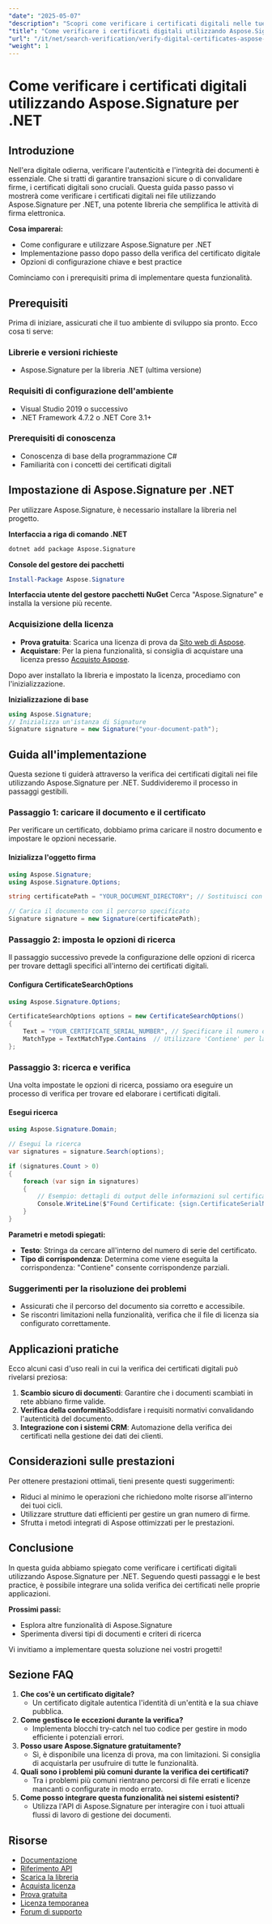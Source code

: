 ```yaml
---
"date": "2025-05-07"
"description": "Scopri come verificare i certificati digitali nelle tue applicazioni .NET con Aspose.Signature. Segui questa guida completa per la gestione sicura dei documenti."
"title": "Come verificare i certificati digitali utilizzando Aspose.Signature per .NET | Guida passo passo"
"url": "/it/net/search-verification/verify-digital-certificates-aspose-signature-dotnet/"
"weight": 1
---
```


# Come verificare i certificati digitali utilizzando Aspose.Signature per .NET

## Introduzione

Nell'era digitale odierna, verificare l'autenticità e l'integrità dei documenti è essenziale. Che si tratti di garantire transazioni sicure o di convalidare firme, i certificati digitali sono cruciali. Questa guida passo passo vi mostrerà come verificare i certificati digitali nei file utilizzando Aspose.Signature per .NET, una potente libreria che semplifica le attività di firma elettronica.

**Cosa imparerai:**
- Come configurare e utilizzare Aspose.Signature per .NET
- Implementazione passo dopo passo della verifica del certificato digitale
- Opzioni di configurazione chiave e best practice

Cominciamo con i prerequisiti prima di implementare questa funzionalità.

## Prerequisiti

Prima di iniziare, assicurati che il tuo ambiente di sviluppo sia pronto. Ecco cosa ti serve:

### Librerie e versioni richieste
- Aspose.Signature per la libreria .NET (ultima versione)
  
### Requisiti di configurazione dell'ambiente
- Visual Studio 2019 o successivo
- .NET Framework 4.7.2 o .NET Core 3.1+

### Prerequisiti di conoscenza
- Conoscenza di base della programmazione C#
- Familiarità con i concetti dei certificati digitali

## Impostazione di Aspose.Signature per .NET

Per utilizzare Aspose.Signature, è necessario installare la libreria nel progetto.

**Interfaccia a riga di comando .NET**
```bash
dotnet add package Aspose.Signature
```

**Console del gestore dei pacchetti**
```powershell
Install-Package Aspose.Signature
```

**Interfaccia utente del gestore pacchetti NuGet**
Cerca "Aspose.Signature" e installa la versione più recente.

### Acquisizione della licenza
- **Prova gratuita**: Scarica una licenza di prova da [Sito web di Aspose](https://purchase.aspose.com/temporary-license).
- **Acquistare**: Per la piena funzionalità, si consiglia di acquistare una licenza presso [Acquisto Aspose](https://purchase.groupdocs.com/buy).

Dopo aver installato la libreria e impostato la licenza, procediamo con l'inizializzazione.

**Inizializzazione di base**
```csharp
using Aspose.Signature;
// Inizializza un'istanza di Signature
Signature signature = new Signature("your-document-path");
```

## Guida all'implementazione

Questa sezione ti guiderà attraverso la verifica dei certificati digitali nei file utilizzando Aspose.Signature per .NET. Suddivideremo il processo in passaggi gestibili.

### Passaggio 1: caricare il documento e il certificato

Per verificare un certificato, dobbiamo prima caricare il nostro documento e impostare le opzioni necessarie.

#### Inizializza l'oggetto firma
```csharp
using Aspose.Signature;
using Aspose.Signature.Options;

string certificatePath = "YOUR_DOCUMENT_DIRECTORY"; // Sostituisci con la directory effettiva dei tuoi documenti

// Carica il documento con il percorso specificato
Signature signature = new Signature(certificatePath);
```

### Passaggio 2: imposta le opzioni di ricerca

Il passaggio successivo prevede la configurazione delle opzioni di ricerca per trovare dettagli specifici all'interno dei certificati digitali.

#### Configura CertificateSearchOptions
```csharp
using Aspose.Signature.Options;

CertificateSearchOptions options = new CertificateSearchOptions()
{
    Text = "YOUR_CERTIFICATE_SERIAL_NUMBER", // Specificare il numero di serie o altro identificativo
    MatchType = TextMatchType.Contains  // Utilizzare 'Contiene' per la corrispondenza parziale
};
```

### Passaggio 3: ricerca e verifica

Una volta impostate le opzioni di ricerca, possiamo ora eseguire un processo di verifica per trovare ed elaborare i certificati digitali.

#### Esegui ricerca
```csharp
using Aspose.Signature.Domain;

// Esegui la ricerca
var signatures = signature.Search(options);

if (signatures.Count > 0)
{
    foreach (var sign in signatures)
    {
        // Esempio: dettagli di output delle informazioni sul certificato trovato (pseudo-codice)
        Console.WriteLine($"Found Certificate: {sign.CertificateSerialNumber}");
    }
}
```

**Parametri e metodi spiegati:**
- **Testo**: Stringa da cercare all'interno del numero di serie del certificato.
- **Tipo di corrispondenza**: Determina come viene eseguita la corrispondenza: "Contiene" consente corrispondenze parziali.

### Suggerimenti per la risoluzione dei problemi
- Assicurati che il percorso del documento sia corretto e accessibile.
- Se riscontri limitazioni nella funzionalità, verifica che il file di licenza sia configurato correttamente.

## Applicazioni pratiche

Ecco alcuni casi d'uso reali in cui la verifica dei certificati digitali può rivelarsi preziosa:
1. **Scambio sicuro di documenti**: Garantire che i documenti scambiati in rete abbiano firme valide.
2. **Verifica della conformità**Soddisfare i requisiti normativi convalidando l'autenticità del documento.
3. **Integrazione con i sistemi CRM**: Automazione della verifica dei certificati nella gestione dei dati dei clienti.

## Considerazioni sulle prestazioni

Per ottenere prestazioni ottimali, tieni presente questi suggerimenti:
- Riduci al minimo le operazioni che richiedono molte risorse all'interno dei tuoi cicli.
- Utilizzare strutture dati efficienti per gestire un gran numero di firme.
- Sfrutta i metodi integrati di Aspose ottimizzati per le prestazioni.

## Conclusione

In questa guida abbiamo spiegato come verificare i certificati digitali utilizzando Aspose.Signature per .NET. Seguendo questi passaggi e le best practice, è possibile integrare una solida verifica dei certificati nelle proprie applicazioni. 

**Prossimi passi:**
- Esplora altre funzionalità di Aspose.Signature
- Sperimenta diversi tipi di documenti e criteri di ricerca

Vi invitiamo a implementare questa soluzione nei vostri progetti!

## Sezione FAQ

1. **Che cos'è un certificato digitale?**
   - Un certificato digitale autentica l'identità di un'entità e la sua chiave pubblica.
2. **Come gestisco le eccezioni durante la verifica?**
   - Implementa blocchi try-catch nel tuo codice per gestire in modo efficiente i potenziali errori.
3. **Posso usare Aspose.Signature gratuitamente?**
   - Sì, è disponibile una licenza di prova, ma con limitazioni. Si consiglia di acquistarla per usufruire di tutte le funzionalità.
4. **Quali sono i problemi più comuni durante la verifica dei certificati?**
   - Tra i problemi più comuni rientrano percorsi di file errati e licenze mancanti o configurate in modo errato.
5. **Come posso integrare questa funzionalità nei sistemi esistenti?**
   - Utilizza l'API di Aspose.Signature per interagire con i tuoi attuali flussi di lavoro di gestione dei documenti.

## Risorse
- [Documentazione](https://docs.groupdocs.com/signature/net/)
- [Riferimento API](https://apireference.aspose.com/signature/net)
- [Scarica la libreria](https://downloads.aspose.com/total/net)
- [Acquista licenza](https://purchase.groupdocs.com/buy)
- [Prova gratuita](https://downloads.aspose.com/total/net)
- [Licenza temporanea](https://purchase.groupdocs.com/temporary-license/)
- [Forum di supporto](https://forum.aspose.com/c/signature/)